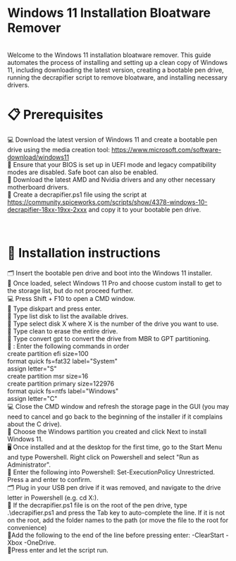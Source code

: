 # Windows 11 Installation Bloatware Remover

<br>Welcome to the Windows 11 installation bloatware remover. This guide automates the process of installing and setting up a clean copy of Windows 11, including downloading the latest version, creating a bootable pen drive, running the decrapifier script to remove bloatware, and installing necessary drivers.<br/>

# 📋 Prerequisites
💻 Download the latest version of Windows 11 and create a bootable pen drive using the media creation tool: https://www.microsoft.com/software-download/windows11
<br>🔌 Ensure that your BIOS is set up in UEFI mode and legacy compatibility modes are disabled. Safe boot can also be enabled.
<br>📀 Download the latest AMD and Nvidia drivers and any other necessary motherboard drivers.
<br>📂 Create a decrapifier.ps1 file using the script at https://community.spiceworks.com/scripts/show/4378-windows-10-decrapifier-18xx-19xx-2xxx and copy it to your bootable pen drive.

# <br>🚀 Installation instructions
🗂️ Insert the bootable pen drive and boot into the Windows 11 installer.
<br>💾 Once loaded, select Windows 11 Pro and choose custom install to get to the storage list, but do not proceed further.
<br>💻 Press Shift + F10 to open a CMD window.
<br>📜 Type diskpart and press enter.
<br>💾 Type list disk to list the available drives.
<br>📜 Type select disk X where X is the number of the drive you want to use.
<br>💾 Type clean to erase the entire drive.
<br>📜 Type convert gpt to convert the drive from MBR to GPT partitioning.
<br>📜 : Enter the following commands in order
<br>create partition efi size=100
<br>format quick fs=fat32 label="System"
<br>assign letter="S"
<br>create partition msr size=16
<br>create partition primary size=122976
<br>format quick fs=ntfs label="Windows"
<br>assign letter="C"
<br>💻 Close the CMD window and refresh the storage page in the GUI (you may need to cancel and go back to the beginning of the installer if it complains about the C drive).
<br>💾 Choose the Windows partition you created and click Next to install Windows 11.
<br>🖥️ Once installed and at the desktop for the first time, go to the Start Menu and type Powershell. Right click on Powershell and select "Run as Administrator".
<br>📜 Enter the following into Powershell: Set-ExecutionPolicy Unrestricted. Press a and enter to confirm.
<br>🗂️ Plug in your USB pen drive if it was removed, and navigate to the drive letter in Powershell (e.g. cd X:\).
<br>📂 If the decrapifier.ps1 file is on the root of the pen drive, type .\decrapifier.ps1 and press the Tab key to auto-complete the line. If it is not on the root, add the folder names to the path (or move the file to the root for convenience)
<br>📂Add the following to the end of the line before pressing enter: -ClearStart -Xbox -OneDrive.
<br>📜Press enter and let the script run.
